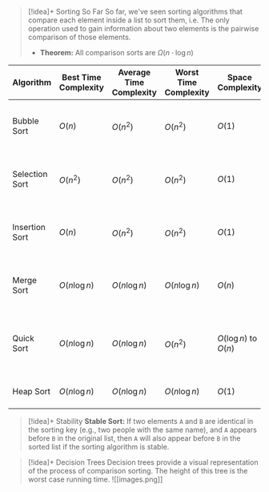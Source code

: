 
> [!idea]+ Sorting So Far
> So far, we've seen sorting algorithms that compare each element inside a list to sort them, i.e. The only operation used to gain information about two elements is the pairwise comparison of those elements. 
> - **Theorem:** All comparison sorts are $\Omega(n \cdot \log{n})$ 



| Algorithm      | Best Time Complexity | Average Time Complexity | Worst Time Complexity | Space Complexity      | Stable | Notes                                      |
| -------------- | -------------------- | ----------------------- | --------------------- | --------------------- | ------ | ------------------------------------------ |
| Bubble Sort    | $O(n)$               | $O(n^2)$                | $O(n^2)$              | $O(1)$                | Yes    | Simple, but inefficient for large lists    |
| Selection Sort | $O(n^2)$             | $O(n^2)$                | $O(n^2)$              | $O(1)$                | No     | Simple, but not suitable for large lists   |
| Insertion Sort | $O(n)$               | $O(n^2)$                | $O(n^2)$              | $O(1)$                | Yes    | Efficient for small or nearly sorted lists |
| Merge Sort     | $O(n \log n)$        | $O(n \log n)$           | $O(n \log n)$         | $O(n)$                | Yes    | Efficient and stable, good for large lists |
| Quick Sort     | $O(n \log n)$        | $O(n \log n)$           | $O(n^2)$              | $O(\log n)$ to $O(n)$ | No     | Fast on average, but worst-case can be bad |
| Heap Sort      | $O(n \log n)$        | $O(n \log n)$           | $O(n \log n)$         | $O(1)$                | No     | In-place, but not stable                   |


> [!idea]+ Stability
> **Stable Sort:** If two elements `A` and `B` are identical in the sorting key (e.g., two people with the same name), and `A` appears before `B` in the original list, then `A` will also appear before `B` in the sorted list if the sorting algorithm is stable.



> [!idea]+ Decision Trees
> Decision trees provide a visual representation of the process of comparison sorting. The height of this tree is the worst case running time. 
> ![[images.png]]
